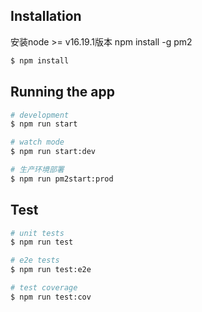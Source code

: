 ## Installation
安装node >= v16.19.1版本
npm install -g pm2

```bash
$ npm install
```

## Running the app

```bash
# development
$ npm run start

# watch mode
$ npm run start:dev

# 生产环境部署
$ npm run pm2start:prod
```

## Test

```bash
# unit tests
$ npm run test

# e2e tests
$ npm run test:e2e

# test coverage
$ npm run test:cov
```